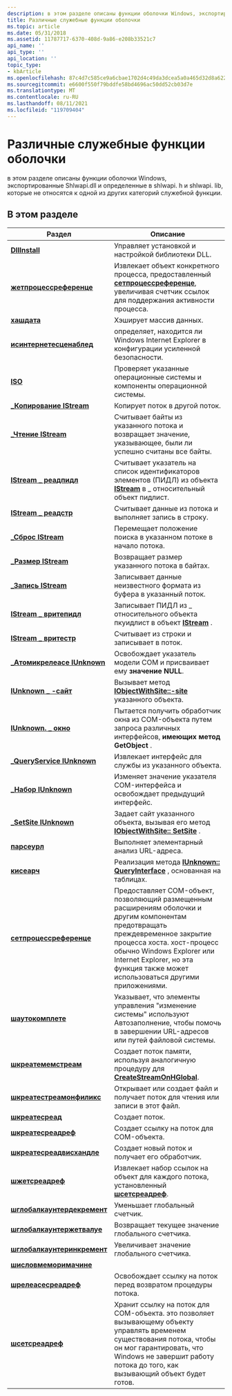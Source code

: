 ```yaml
---
description: в этом разделе описаны функции оболочки Windows, экспортированные Shlwapi.dll и определенные в shlwapi. h и shlwapi. lib, которые не относятся к одной из других категорий служебной функции.
title: Различные служебные функции оболочки
ms.topic: article
ms.date: 05/31/2018
ms.assetid: 11787717-6370-408d-9a86-e208b33521c7
api_name: ''
api_type: ''
api_location: ''
topic_type:
- kbArticle
ms.openlocfilehash: 87c4d7c585ce9a6cbae1702d4c49da3dcea5a0a465d32d8a6221d6c5783114ce
ms.sourcegitcommit: e6600f550f79bddfe58bd4696ac50dd52cb03d7e
ms.translationtype: MT
ms.contentlocale: ru-RU
ms.lasthandoff: 08/11/2021
ms.locfileid: "119709404"
---
```

# <a name="shell-miscellaneous-utility-functions"></a>Различные служебные функции оболочки

в этом разделе описаны функции оболочки Windows, экспортированные Shlwapi.dll и определенные в shlwapi. h и shlwapi. lib, которые не относятся к одной из других категорий служебной функции.

## <a name="in-this-section"></a>В этом разделе



| Раздел                                                                   | Описание                                                                                                                                                                                                                                                                      |
|-------------------------------------------------------------------------|----------------------------------------------------------------------------------------------------------------------------------------------------------------------------------------------------------------------------------------------------------------------------------|
| [**DllInstall**](/windows/desktop/api/Shlwapi/nf-shlwapi-dllinstall)<br/>                             | Управляет установкой и настройкой библиотеки DLL.<br/>                                                                                                                                                                                                                             |
| [**жетпроцессреференце**](/windows/desktop/api/Shlwapi/nf-shlwapi-getprocessreference)<br/>           | Извлекает объект конкретного процесса, предоставленный [**сетпроцессреференце**](/windows/desktop/api/Shlwapi/nf-shlwapi-setprocessreference), увеличивая счетчик ссылок для поддержания активности процесса.<br/>                                                                                                     |
| [**хашдата**](/windows/desktop/api/Shlwapi/nf-shlwapi-hashdata)<br/>                                 | Хэширует массив данных.<br/>                                                                                                                                                                                                                                              |
| [**исинтернетесценаблед**](/windows/desktop/api/Shlwapi/nf-shlwapi-isinternetescenabled)<br/>         | определяет, находится ли Windows Internet Explorer в конфигурации усиленной безопасности.<br/>                                                                                                                                                                               |
| [**ISO**](/windows/desktop/api/Shlwapi/nf-shlwapi-isos)<br/>                                         | Проверяет указанные операционные системы и компоненты операционной системы.<br/>                                                                                                                                                                                                 |
| [**\_Копирование IStream**](/windows/desktop/api/Shlwapi/nf-shlwapi-istream_copy)<br/>                        | Копирует поток в другой поток.<br/>                                                                                                                                                                                                                                    |
| [**\_Чтение IStream**](/windows/desktop/api/Shlwapi/nf-shlwapi-istream_read)<br/>                        | Считывает байты из указанного потока и возвращает значение, указывающее, были ли успешно считаны все байты.<br/>                                                                                                                                                      |
| [**IStream \_ реадпидл**](/windows/desktop/api/Shlwapi/nf-shlwapi-istream_readpidl)<br/>                | Считывает указатель на список идентификаторов элементов (ПИДЛ) из объекта [**IStream**](/windows/win32/api/objidl/nn-objidl-istream) в \_ относительный объект пидлист.<br/>                                                                                                                                          |
| [**IStream \_ реадстр**](/windows/desktop/api/Shlwapi/nf-shlwapi-istream_readstr)<br/>                  | Считывает данные из потока и выполняет запись в строку.<br/>                                                                                                                                                                                                                         |
| [**\_Сброс IStream**](/windows/desktop/api/Shlwapi/nf-shlwapi-istream_reset)<br/>                      | Перемещает положение поиска в указанном потоке в начало потока.<br/>                                                                                                                                                                                         |
| [**\_Размер IStream**](/windows/desktop/api/Shlwapi/nf-shlwapi-istream_size)<br/>                        | Возвращает размер указанного потока в байтах.<br/>                                                                                                                                                                                                                  |
| [**\_Запись IStream**](/windows/desktop/api/Shlwapi/nf-shlwapi-istream_write)<br/>                      | Записывает данные неизвестного формата из буфера в указанный поток.<br/>                                                                                                                                                                                                    |
| [**IStream \_ вритепидл**](/windows/desktop/api/Shlwapi/nf-shlwapi-istream_writepidl)<br/>              | Записывает ПИДЛ из \_ относительного объекта пкуидлист в объект [**IStream**](/windows/win32/api/objidl/nn-objidl-istream) .<br/>                                                                                                                                                                            |
| [**IStream \_ вритестр**](/windows/desktop/api/Shlwapi/nf-shlwapi-istream_writestr)<br/>                | Считывает из строки и записывает в поток.<br/>                                                                                                                                                                                                                         |
| [**\_Атомикрелеасе IUnknown**](/windows/desktop/api/Shlwapi/nf-shlwapi-iunknown_atomicrelease)<br/>    | Освобождает указатель модели COM и присваивает ему **значение NULL**.<br/>                                                                                                                                                                                              |
| [**IUnknown \_ -сайт**](/windows/desktop/api/Shlwapi/nf-shlwapi-iunknown_getsite)<br/>                | Вызывает метод [**IObjectWithSite::-site**](/windows/win32/api/ocidl/nf-ocidl-iobjectwithsite-getsite) указанного объекта.<br/>                                                                                                                                                                      |
| [**IUnknown. \_ окно**](/windows/desktop/api/Shlwapi/nf-shlwapi-iunknown_getwindow)<br/>            | Пытается получить обработчик окна из COM-объекта путем запроса различных интерфейсов, **имеющих метод GetObject** .<br/>                                                                                                                                           |
| [**\_QueryService IUnknown**](/windows/desktop/api/Shlwapi/nf-shlwapi-iunknown_queryservice)<br/>      | Извлекает интерфейс для службы из указанного объекта.<br/>                                                                                                                                                                                                         |
| [**\_Набор IUnknown**](/windows/desktop/api/Shlwapi/nf-shlwapi-iunknown_set)<br/>                        | Изменяет значение указателя COM-интерфейса и освобождает предыдущий интерфейс.<br/>                                                                                                                                                                                     |
| [**\_SetSite IUnknown**](/windows/desktop/api/Shlwapi/nf-shlwapi-iunknown_setsite)<br/>                | Задает сайт указанного объекта, вызывая его метод [**IObjectWithSite:: SetSite**](/windows/win32/api/ocidl/nf-ocidl-iobjectwithsite-setsite) .<br/>                                                                                                                                                   |
| [**парсеурл**](/windows/desktop/api/Shlwapi/nf-shlwapi-parseurla)<br/>                                 | Выполняет элементарный анализ URL-адреса.<br/>                                                                                                                                                                                                                                |
| [**кисеарч**](/windows/desktop/api/Shlwapi/nf-shlwapi-qisearch)<br/>                                 | Реализация метода [**IUnknown:: QueryInterface**](/windows/win32/api/unknwn/nf-unknwn-iunknown-queryinterface(q)) , основанная на таблицах.<br/>                                                                                                                                                              |
| [**сетпроцессреференце**](/windows/desktop/api/Shlwapi/nf-shlwapi-setprocessreference)<br/>           | Предоставляет COM-объект, позволяющий размещенным расширениям оболочки и другим компонентам предотвращать преждевременное закрытие процесса хоста. хост-процесс обычно Windows Explorer или Internet Explorer, но эта функция также может использоваться другими приложениями.<br/> |
| [**шаутокомплете**](/windows/win32/api/shlwapi/nf-shlwapi-shautocomplete)<br/>                   | Указывает, что элементы управления "изменение системы" используют Автозаполнение, чтобы помочь в завершении URL-адресов или путей файловой системы.<br/>                                                                                                                                                                        |
| [**шкреатемемстреам**](/windows/desktop/api/Shlwapi/nf-shlwapi-shcreatememstream)<br/>               | Создает поток памяти, используя аналогичную процедуру для [**CreateStreamOnHGlobal**](/windows/win32/api/combaseapi/nf-combaseapi-createstreamonhglobal).<br/>                                                                                                                                                            |
| [**шкреатестреамонфиликс**](/windows/desktop/api/Shlwapi/nf-shlwapi-shcreatestreamonfileex)<br/>     | Открывает или создает файл и получает поток для чтения или записи в этот файл.<br/>                                                                                                                                                                                         |
| [**шкреатесреад**](/windows/desktop/api/Shlwapi/nf-shlwapi-shcreatethread)<br/>                     | Создает поток.<br/>                                                                                                                                                                                                                                                     |
| [**шкреатесреадреф**](/windows/desktop/api/Shlwapi/nf-shlwapi-shcreatethreadref)<br/>               | Создает ссылку на поток для COM-объекта.<br/>                                                                                                                                                                                                                       |
| [**шкреатесреадвисхандле**](/windows/desktop/api/Shlwapi/nf-shlwapi-shcreatethreadwithhandle)<br/> | Создает новый поток и получает его обработчик.<br/>                                                                                                                                                                                                                        |
| [**шжетсреадреф**](/windows/desktop/api/Shlwapi/nf-shlwapi-shgetthreadref)<br/>                     | Извлекает набор ссылок на объект для каждого потока, установленный [**шсетсреадреф**](/windows/desktop/api/Shlwapi/nf-shlwapi-shsetthreadref).<br/>                                                                                                                                                                            |
| [**шглобалкаунтердекремент**](/windows/desktop/api/Shlwapi/nf-shlwapi-shglobalcounterdecrement)<br/> | Уменьшает глобальный счетчик.<br/>                                                                                                                                                                                                                                          |
| [**шглобалкаунтержетвалуе**](/windows/desktop/api/Shlwapi/nf-shlwapi-shglobalcountergetvalue)<br/>   | Возвращает текущее значение глобального счетчика.<br/>                                                                                                                                                                                                                           |
| [**шглобалкаунтеринкремент**](/windows/desktop/api/Shlwapi/nf-shlwapi-shglobalcounterincrement)<br/> | Увеличивает значение глобального счетчика.<br/>                                                                                                                                                                                                                                          |
| [**шисловмеморимачине**](/windows/desktop/api/shlwapi/nf-shlwapi-shislowmemorymachine)<br/>         |                                                                                                                                                                                                                                                                                  |
| [**шрелеасесреадреф**](/windows/desktop/api/Shlwapi/nf-shlwapi-shreleasethreadref)<br/>             | Освобождает ссылку на поток перед возвратом процедуры потока.<br/>                                                                                                                                                                                                      |
| [**шсетсреадреф**](/windows/desktop/api/Shlwapi/nf-shlwapi-shsetthreadref)<br/>                     | Хранит ссылку на поток для COM-объекта. это позволяет вызывающему объекту управлять временем существования потока, чтобы он мог гарантировать, что Windows не завершит работу потока до того, как вызывающий объект будет готов.<br/>                                                                      |



 

 

 

